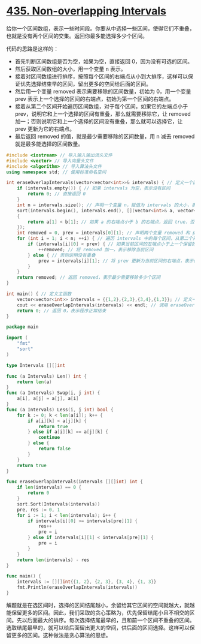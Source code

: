 # [435. Non-overlapping Intervals](https://leetcode.com/problems/non-overlapping-intervals/)

给你一个区间数组，表示一些时间段。你要从中选择一些区间，使得它们不重叠，也就是没有两个区间的交集。返回你最多能选择多少个区间。

代码的思路是这样的：

- 首先判断区间数组是否为空，如果为空，直接返回 0，因为没有可选的区间。
- 然后获取区间数组的大小，用一个变量 n 表示。
- 接着对区间数组进行排序，按照每个区间的右端点从小到大排序，这样可以保证优先选择结束早的区间，留出更多的空间给后面的区间。
- 然后用一个变量 removed 表示需要移除的区间数量，初始为 0，用一个变量 prev 表示上一个选择的区间的右端点，初始为第一个区间的右端点。
- 接着从第二个区间开始遍历区间数组，对于每个区间，如果它的左端点小于 prev，说明它和上一个选择的区间有重叠，那么就需要移除它，让 removed 加一；否则说明它和上一个选择的区间没有重叠，那么就可以选择它，让 prev 更新为它的右端点。
- 最后返回 removed 的值，就是最少需要移除的区间数量，用 n 减去 removed 就是最多能选择的区间数量。

```c++
#include <iostream> // 导入输入输出流头文件
#include <vector> // 导入向量头文件
#include <algorithm> // 导入算法头文件
using namespace std; // 使用标准命名空间

int eraseOverlapIntervals(vector<vector<int>>& intervals) { // 定义一个函数，参数是一个二维整数向量的引用 intervals，返回值是一个整数
    if (intervals.empty()) { // 如果 intervals 为空，表示没有区间
        return 0; // 直接返回 0
    }
    int n = intervals.size(); // 声明一个变量 n，赋值为 intervals 的大小，表示区间的个数
    sort(intervals.begin(), intervals.end(), [](vector<int>& a, vector<int>& b) // 对 intervals 按照右端点升序排序，使用 lambda 表达式作为比较函数
    {
        return a[1] < b[1]; // 如果 a 的右端点小于 b 的右端点，返回 true，否则返回 false
    });
    int removed = 0, prev = intervals[0][1]; // 声明两个变量 removed 和 prev，分别表示移除的区间个数和上一个保留的区间的右端点，初始分别为 0 和 intervals 的第一个区间的右端点
    for (int i = 1; i < n; ++i) { // 遍历 intervals 中的每个区间，从第二个开始，用变量 i 表示索引
        if (intervals[i][0] < prev) { // 如果当前区间的左端点小于上一个保留的区间的右端点，说明有重叠
            ++removed; // 将 removed 加一，表示移除当前区间
        } else { // 否则说明没有重叠
            prev = intervals[i][1]; // 将 prev 更新为当前区间的右端点，表示保留当前区间
        }
    }
    return removed; // 返回 removed，表示最少需要移除多少个区间
}

int main() { // 定义主函数
    vector<vector<int>> intervals = {{1,2},{2,3},{3,4},{1,3}}; // 定义一个二维向量 intervals，并初始化为 {{1,2},{2,3},{3,4},{1,3}}
    cout << eraseOverlapIntervals(intervals) << endl; // 调用 eraseOverlapIntervals 函数，并输出结果，换行
    return 0; // 返回 0，表示程序正常结束
}

```

```go
package main

import (
	"fmt"
	"sort"
)

type Intervals [][]int

func (a Intervals) Len() int {
	return len(a)
}
func (a Intervals) Swap(i, j int) {
	a[i], a[j] = a[j], a[i]
}
func (a Intervals) Less(i, j int) bool {
	for k := 0; k < len(a[i]); k++ {
		if a[i][k] < a[j][k] {
			return true
		} else if a[i][k] == a[j][k] {
			continue
		} else {
			return false
		}
	}
	return true
}

func eraseOverlapIntervals(intervals [][]int) int {
	if len(intervals) == 0 {
		return 0
	}
	sort.Sort(Intervals(intervals))
	pre, res := 0, 1
	for i := 1; i < len(intervals); i++ {
		if intervals[i][0] >= intervals[pre][1] {
			res++
			pre = i
		} else if intervals[i][1] < intervals[pre][1] {
			pre = i
		}
	}
	return len(intervals) - res
}

func main() {
	intervals := [][]int{{1, 2}, {2, 3}, {3, 4}, {1, 3}}
	fmt.Println(eraseOverlapIntervals(intervals))
}
```
解题就是在选区间时，选择的区间结尾越小，余留给其它区间的空间就越大，就越能保留更多的区间。因此，我们采取的贪心策略为，优先保留结尾小且不相交的区间。先以后面最大的排序。每次选择结尾最早的，且和前一个区间不重叠的区间。选取结尾最早的，就可以给后面留出更大的空间，供后面的区间选择。这样可以保留更多的区间。这种做法是贪心算法的思想。